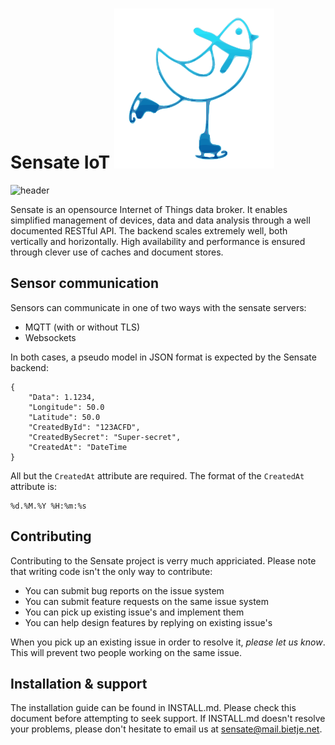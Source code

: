 ﻿# Sensate IoT ![logo]

![header]

Sensate is an opensource Internet of Things data broker. It enables simplified management 
of devices, data and data analysis through a well documented RESTful API. The backend scales extremely 
well, both vertically and horizontally. High availability and performance is ensured through 
clever use of caches and document stores.

[header]: https://sensate.bietje.net/assets/images/sensate-usage.png "Sensate IoT"
[logo]: sensate.png

## Sensor communication

Sensors can communicate in one of two ways with the sensate servers:

* MQTT (with or without TLS)
* Websockets

In both cases, a pseudo model in JSON format is expected by the Sensate backend:

    {
        "Data": 1.1234,
        "Longitude": 50.0
        "Latitude": 50.0
        "CreatedById": "123ACFD",
        "CreatedBySecret": "Super-secret",
        "CreatedAt": "DateTime
    }

All but the `CreatedAt` attribute are required. The format of the `CreatedAt` attribute is:

    %d.%M.%Y %H:%m:%s

## Contributing

Contributing to the Sensate project is verry much appriciated. Please note that writing code isn't the
only way to contribute:

* You can submit bug reports on the issue system
* You can submit feature requests on the same issue system
* You can pick up existing issue's and implement them
* You can help design features by replying on existing issue's

When you pick up an existing issue in order to resolve it, *please let us know*. This will
prevent two people working on the same issue.

## Installation & support

The installation guide can be found in INSTALL.md. Please check this document
before attempting to seek support. If INSTALL.md doesn't resolve your problems, please
don't hesitate to email us at sensate@mail.bietje.net.
